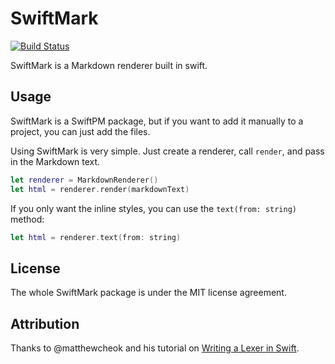 # SwiftMark

[![Build Status](https://travis-ci.org/calebkleveter/SwiftMark.svg?branch=master)](https://travis-ci.org/calebkleveter/SwiftMark)

SwiftMark is a Markdown renderer built in swift.

## Usage

SwiftMark is a SwiftPM package, but if you want to add it manually to a project, you can just add the files.

Using SwiftMark is very simple. Just create a renderer, call `render`, and pass in the Markdown text.

```swift
let renderer = MarkdownRenderer()
let html = renderer.render(markdownText)
```
If you only want the inline styles, you can use the `text(from: string)` method:

```swift
let html = renderer.text(from: string)
```

## License

The whole SwiftMark package is under the MIT license agreement.

## Attribution

Thanks to @matthewcheok and his tutorial on [Writing a Lexer in Swift](http://blog.matthewcheok.com/writing-a-lexer-in-swift/).
